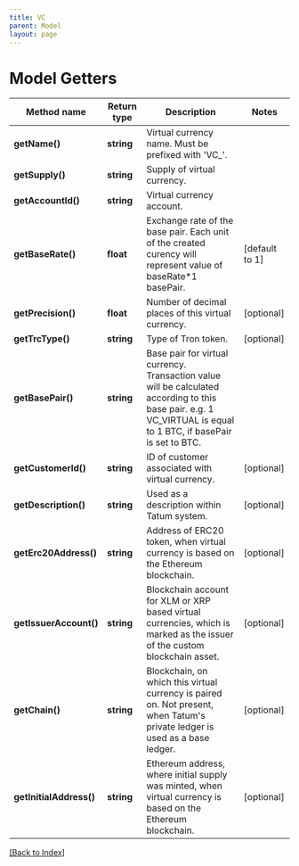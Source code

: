 ```yaml
---
title: VC
parent: Model
layout: page
---
```


# Model Getters

Method name | Return type | Description | Notes
------------ | ------------- | ------------- | -------------
**getName()** | **string** | Virtual currency name. Must be prefixed with 'VC_'. |
**getSupply()** | **string** | Supply of virtual currency. |
**getAccountId()** | **string** | Virtual currency account. |
**getBaseRate()** | **float** | Exchange rate of the base pair. Each unit of the created curency will represent value of baseRate*1 basePair. | [default to 1]
**getPrecision()** | **float** | Number of decimal places of this virtual currency. | [optional]
**getTrcType()** | **string** | Type of Tron token. | [optional]
**getBasePair()** | **string** | Base pair for virtual currency. Transaction value will be calculated according to this base pair. e.g. 1 VC_VIRTUAL is equal to 1 BTC, if basePair is set to BTC. |
**getCustomerId()** | **string** | ID of customer associated with virtual currency. | [optional]
**getDescription()** | **string** | Used as a description within Tatum system. | [optional]
**getErc20Address()** | **string** | Address of ERC20 token, when virtual currency is based on the Ethereum blockchain. | [optional]
**getIssuerAccount()** | **string** | Blockchain account for XLM or XRP based virtual currencies, which is marked as the issuer of the custom blockchain asset. | [optional]
**getChain()** | **string** | Blockchain, on which this virtual currency is paired on. Not present, when Tatum's private ledger is used as a base ledger. | [optional]
**getInitialAddress()** | **string** | Ethereum address, where initial supply was minted, when virtual currency is based on the Ethereum blockchain. | [optional]

[[Back to Index]](../index.md)
